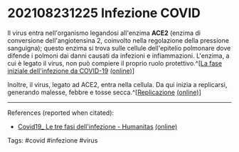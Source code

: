 # 202108231225 Infezione COVID

Il virus entra nell'organismo legandosi all'enzima **ACE2** (enzima di conversione dell'angiotensina 2, coinvolto nella regolazione della pressione sanguigna); questo enzima si trova sulle cellule dell'epitelio polmonare dove difende i polmoni dai danni causati da infezioni e infiammazioni. L'enzima, a cui è legato il virus, non può compiere il proprio ruolo protettivo.^[[La fase iniziale dell'infezione da COVID-19](Covid19_%20Le%20tre%20fasi%20dell'infezione%20-%20Humanitas.md#^0e997a) [(online)](https://www.humanitas.it/news/covid-19-le-tre-fasi-dellinfezione/)]

Inoltre, il virus, legato ad ACE2, entra nella cellula. Da qui inizia a replicarsi, generando malesse, febbre e tosse secca.^[[Replicazione](Covid19_%20Le%20tre%20fasi%20dell'infezione%20-%20Humanitas.md#^84ef86) [(online)](https://www.humanitas.it/news/covid-19-le-tre-fasi-dellinfezione/)]

---

References (reported when citated): 
- [Covid19_ Le tre fasi dell'infezione - Humanitas](Covid19_%20Le%20tre%20fasi%20dell'infezione%20-%20Humanitas.md) [(online)](https://www.humanitas.it/news/covid-19-le-tre-fasi-dellinfezione/)

Tags:
	#covid
	#infezione
	#virus